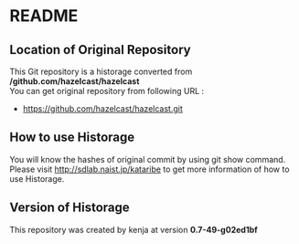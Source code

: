 # README
## Location of Original Repository
This Git repository is a historage converted from **/github.com/hazelcast/hazelcast**  
You can get original repository from following URL :

- https://github.com/hazelcast/hazelcast.git

## How to use Historage
You will know the hashes of original commit by using git show command.  
Please visit <http://sdlab.naist.jp/kataribe> to get more information of how to use Historage.

## Version of Historage
This repository was created by kenja at version **0.7-49-g02ed1bf**
